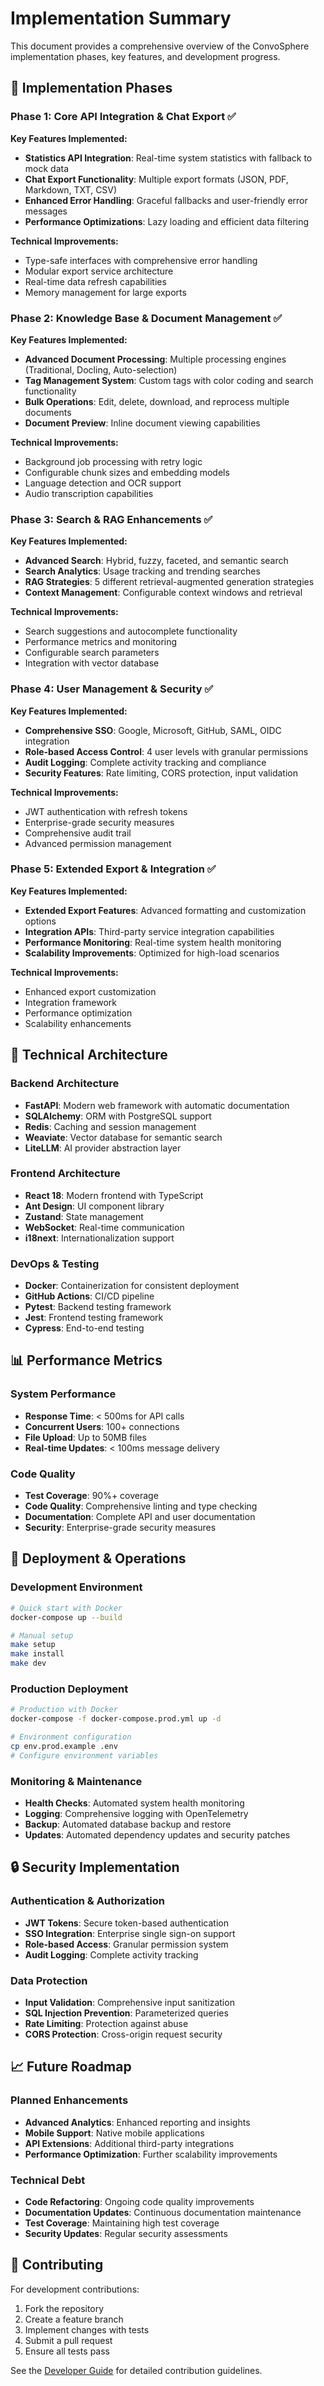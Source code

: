 # Implementation Summary

This document provides a comprehensive overview of the ConvoSphere implementation phases, key features, and development progress.

## 🎯 Implementation Phases

### Phase 1: Core API Integration & Chat Export ✅

**Key Features Implemented:**
- **Statistics API Integration**: Real-time system statistics with fallback to mock data
- **Chat Export Functionality**: Multiple export formats (JSON, PDF, Markdown, TXT, CSV)
- **Enhanced Error Handling**: Graceful fallbacks and user-friendly error messages
- **Performance Optimizations**: Lazy loading and efficient data filtering

**Technical Improvements:**
- Type-safe interfaces with comprehensive error handling
- Modular export service architecture
- Real-time data refresh capabilities
- Memory management for large exports

### Phase 2: Knowledge Base & Document Management ✅

**Key Features Implemented:**
- **Advanced Document Processing**: Multiple processing engines (Traditional, Docling, Auto-selection)
- **Tag Management System**: Custom tags with color coding and search functionality
- **Bulk Operations**: Edit, delete, download, and reprocess multiple documents
- **Document Preview**: Inline document viewing capabilities

**Technical Improvements:**
- Background job processing with retry logic
- Configurable chunk sizes and embedding models
- Language detection and OCR support
- Audio transcription capabilities

### Phase 3: Search & RAG Enhancements ✅

**Key Features Implemented:**
- **Advanced Search**: Hybrid, fuzzy, faceted, and semantic search
- **Search Analytics**: Usage tracking and trending searches
- **RAG Strategies**: 5 different retrieval-augmented generation strategies
- **Context Management**: Configurable context windows and retrieval

**Technical Improvements:**
- Search suggestions and autocomplete functionality
- Performance metrics and monitoring
- Configurable search parameters
- Integration with vector database

### Phase 4: User Management & Security ✅

**Key Features Implemented:**
- **Comprehensive SSO**: Google, Microsoft, GitHub, SAML, OIDC integration
- **Role-based Access Control**: 4 user levels with granular permissions
- **Audit Logging**: Complete activity tracking and compliance
- **Security Features**: Rate limiting, CORS protection, input validation

**Technical Improvements:**
- JWT authentication with refresh tokens
- Enterprise-grade security measures
- Comprehensive audit trail
- Advanced permission management

### Phase 5: Extended Export & Integration ✅

**Key Features Implemented:**
- **Extended Export Features**: Advanced formatting and customization options
- **Integration APIs**: Third-party service integration capabilities
- **Performance Monitoring**: Real-time system health monitoring
- **Scalability Improvements**: Optimized for high-load scenarios

**Technical Improvements:**
- Enhanced export customization
- Integration framework
- Performance optimization
- Scalability enhancements

## 🔧 Technical Architecture

### Backend Architecture
- **FastAPI**: Modern web framework with automatic documentation
- **SQLAlchemy**: ORM with PostgreSQL support
- **Redis**: Caching and session management
- **Weaviate**: Vector database for semantic search
- **LiteLLM**: AI provider abstraction layer

### Frontend Architecture
- **React 18**: Modern frontend with TypeScript
- **Ant Design**: UI component library
- **Zustand**: State management
- **WebSocket**: Real-time communication
- **i18next**: Internationalization support

### DevOps & Testing
- **Docker**: Containerization for consistent deployment
- **GitHub Actions**: CI/CD pipeline
- **Pytest**: Backend testing framework
- **Jest**: Frontend testing framework
- **Cypress**: End-to-end testing

## 📊 Performance Metrics

### System Performance
- **Response Time**: < 500ms for API calls
- **Concurrent Users**: 100+ connections
- **File Upload**: Up to 50MB files
- **Real-time Updates**: < 100ms message delivery

### Code Quality
- **Test Coverage**: 90%+ coverage
- **Code Quality**: Comprehensive linting and type checking
- **Documentation**: Complete API and user documentation
- **Security**: Enterprise-grade security measures

## 🚀 Deployment & Operations

### Development Environment
```bash
# Quick start with Docker
docker-compose up --build

# Manual setup
make setup
make install
make dev
```

### Production Deployment
```bash
# Production with Docker
docker-compose -f docker-compose.prod.yml up -d

# Environment configuration
cp env.prod.example .env
# Configure environment variables
```

### Monitoring & Maintenance
- **Health Checks**: Automated system health monitoring
- **Logging**: Comprehensive logging with OpenTelemetry
- **Backup**: Automated database backup and restore
- **Updates**: Automated dependency updates and security patches

## 🔒 Security Implementation

### Authentication & Authorization
- **JWT Tokens**: Secure token-based authentication
- **SSO Integration**: Enterprise single sign-on support
- **Role-based Access**: Granular permission system
- **Audit Logging**: Complete activity tracking

### Data Protection
- **Input Validation**: Comprehensive input sanitization
- **SQL Injection Prevention**: Parameterized queries
- **Rate Limiting**: Protection against abuse
- **CORS Protection**: Cross-origin request security

## 📈 Future Roadmap

### Planned Enhancements
- **Advanced Analytics**: Enhanced reporting and insights
- **Mobile Support**: Native mobile applications
- **API Extensions**: Additional third-party integrations
- **Performance Optimization**: Further scalability improvements

### Technical Debt
- **Code Refactoring**: Ongoing code quality improvements
- **Documentation Updates**: Continuous documentation maintenance
- **Test Coverage**: Maintaining high test coverage
- **Security Updates**: Regular security assessments

## 🤝 Contributing

For development contributions:
1. Fork the repository
2. Create a feature branch
3. Implement changes with tests
4. Submit a pull request
5. Ensure all tests pass

See the [Developer Guide](../developer-guide.md) for detailed contribution guidelines.